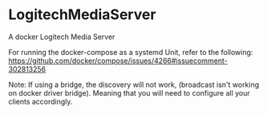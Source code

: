 # LogitechMediaServer

A docker Logitech Media Server

For running the docker-compose as a systemd Unit, refer to the following:
https://github.com/docker/compose/issues/4266#issuecomment-302813256

Note:
If using a bridge, the discovery will not work,
(broadcast isn't working on docker driver bridge).
Meaning that you will need to configure all your clients accordingly.


